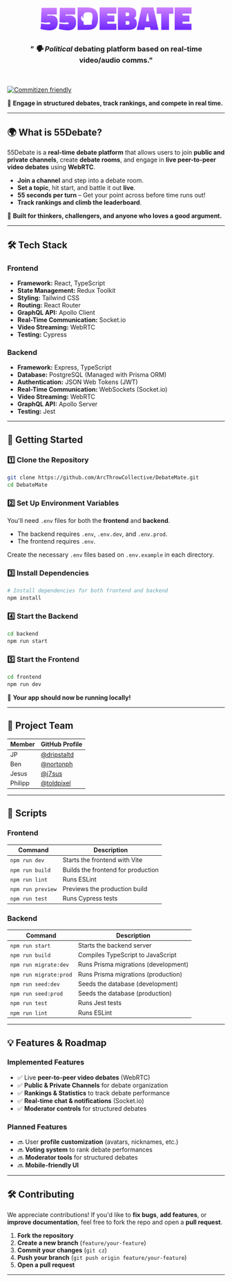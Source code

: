 <div align="center" style="padding: 20px;">
  <img src="client/src/assets/room-img/55DEBATE logoBigwilly.png" width="350" alt="StackTally logo">

##

  <h3><i>" 🗣️ Political</i> debating platform based on real-time video/audio comms."</i></h3>
</div>

[![Commitizen friendly](https://img.shields.io/badge/commitizen-friendly-brightgreen.svg)](http://commitizen.github.io/cz-cli/)

🚀 **Engage in structured debates, track rankings, and compete in real time.**

---

## 🌍 What is 55Debate?

55Debate is a **real-time debate platform** that allows users to join **public and private channels**, create **debate rooms**, and engage in **live peer-to-peer video debates** using **WebRTC**.

- **Join a channel** and step into a debate room.
- **Set a topic**, hit start, and battle it out **live**.
- **55 seconds per turn** – Get your point across before time runs out!
- **Track rankings and climb the leaderboard**.

🔹 **Built for thinkers, challengers, and anyone who loves a good argument.**

---

## 🛠️ Tech Stack

### **Frontend**

- **Framework:** React, TypeScript
- **State Management:** Redux Toolkit
- **Styling:** Tailwind CSS
- **Routing:** React Router
- **GraphQL API:** Apollo Client
- **Real-Time Communication:** Socket.io
- **Video Streaming:** WebRTC
- **Testing:** Cypress

### **Backend**

- **Framework:** Express, TypeScript
- **Database:** PostgreSQL (Managed with Prisma ORM)
- **Authentication:** JSON Web Tokens (JWT)
- **Real-Time Communication:** WebSockets (Socket.io)
- **Video Streaming:** WebRTC
- **GraphQL API:** Apollo Server
- **Testing:** Jest

---

## 🚀 Getting Started

### **1️⃣ Clone the Repository**

```sh
git clone https://github.com/ArcThrowCollective/DebateMate.git
cd DebateMate
```

### **2️⃣ Set Up Environment Variables**

You'll need `.env` files for both the **frontend** and **backend**.

- The backend requires `.env`, `.env.dev`, and `.env.prod`.
- The frontend requires `.env`.

Create the necessary `.env` files based on `.env.example` in each directory.

### **3️⃣ Install Dependencies**

```sh
# Install dependencies for both frontend and backend
npm install
```

### **4️⃣ Start the Backend**

```sh
cd backend
npm run start
```

### **5️⃣ Start the Frontend**

```sh
cd frontend
npm run dev
```

🎉 **Your app should now be running locally!**

---

## 👥 Project Team

| Member  | GitHub Profile                               |
| ------- | -------------------------------------------- |
| JP      | [@dripstaltd](https://github.com/dripstaltd) |
| Ben     | [@nortonph](https://github.com/nortonph)     |
| Jesus   | [@j7sus](https://github.com/j7sus)           |
| Philipp | [@toldpixel](https://github.com/toldpixel)   |

---

## 📜 Scripts

### **Frontend**

| Command           | Description                        |
| ----------------- | ---------------------------------- |
| `npm run dev`     | Starts the frontend with Vite      |
| `npm run build`   | Builds the frontend for production |
| `npm run lint`    | Runs ESLint                        |
| `npm run preview` | Previews the production build      |
| `npm run test`    | Runs Cypress tests                 |

### **Backend**

| Command                | Description                          |
| ---------------------- | ------------------------------------ |
| `npm run start`        | Starts the backend server            |
| `npm run build`        | Compiles TypeScript to JavaScript    |
| `npm run migrate:dev`  | Runs Prisma migrations (development) |
| `npm run migrate:prod` | Runs Prisma migrations (production)  |
| `npm run seed:dev`     | Seeds the database (development)     |
| `npm run seed:prod`    | Seeds the database (production)      |
| `npm run test`         | Runs Jest tests                      |
| `npm run lint`         | Runs ESLint                          |

---

## 💡 Features & Roadmap

### **Implemented Features**

- ✅ Live **peer-to-peer video debates** (WebRTC)
- ✅ **Public & Private Channels** for debate organization
- ✅ **Rankings & Statistics** to track debate performance
- ✅ **Real-time chat & notifications** (Socket.io)
- ✅ **Moderator controls** for structured debates

### **Planned Features**

- 🔜 User **profile customization** (avatars, nicknames, etc.)
- 🔜 **Voting system** to rank debate performances
- 🔜 **Moderator tools** for structured debates
- 🔜 **Mobile-friendly UI**

---

## 🛠️ Contributing

We appreciate contributions! If you'd like to **fix bugs**, **add features**, or **improve documentation**, feel free to fork the repo and open a **pull request**.

1. **Fork the repository**
2. **Create a new branch** (`feature/your-feature`)
3. **Commit your changes** (`git cz`)
4. **Push your branch** (`git push origin feature/your-feature`)
5. **Open a pull request**

---
